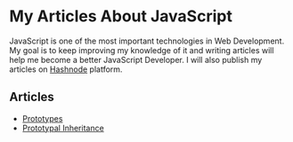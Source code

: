 # My Articles About JavaScript

JavaScript is one of the most important technologies in Web Development. My goal is to keep improving my knowledge of it and writing articles will help me become a better JavaScript Developer. I will also publish my articles on [Hashnode](https://amertricic.hashnode.dev/) platform.

## Articles
- [Prototypes](https://gist.github.com/amerrika/6e94e272ab8b4eed09cab51024aa84e0)
- [Prototypal Inheritance](https://gist.github.com/amerrika/34e9f99b4d6a0c37572e9644b6a5e48b)
